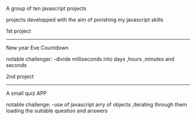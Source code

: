 A group of ten javascript projects

projects developped with the aim of porishing my javascript skills


1st project
*************
New year Eve Countdown 

notable challenger: 
-divide milliseconds into days ,hours ,minutes and seconds


2nd project
************
A small quiz APP

notable challenge:
-use of javascript arry of objects ,iterating through them loading the suitable 
question and answers
